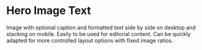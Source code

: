 # Hero Image Text

Image with optional caption and formatted text side by side on desktop and stacking on mobile. Easily to be used for editorial content. Can be quickly adapted for more controlled layout options with fixed image ratios.
